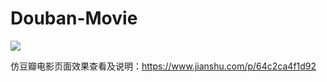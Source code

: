 # Douban-Movie
![](http://upload-images.jianshu.io/upload_images/10954635-32a4817d04d91e71.gif?imageMogr2/auto-orient/strip)

仿豆瓣电影页面效果查看及说明：https://www.jianshu.com/p/64c2ca4f1d92

